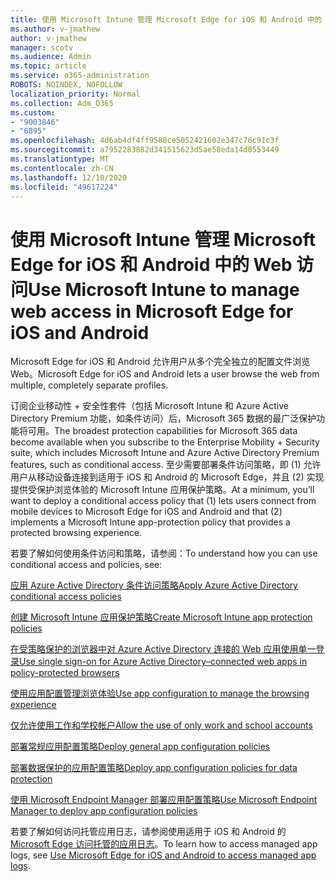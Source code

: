 ```yaml
---
title: 使用 Microsoft Intune 管理 Microsoft Edge for iOS 和 Android 中的 Web 访问
ms.author: v-jmathew
author: v-jmathew
manager: scotv
ms.audience: Admin
ms.topic: article
ms.service: o365-administration
ROBOTS: NOINDEX, NOFOLLOW
localization_priority: Normal
ms.collection: Adm_O365
ms.custom:
- "9003846"
- "6895"
ms.openlocfilehash: 4d6ab4df4ff9588ce5052421602e347c76c91c3f
ms.sourcegitcommit: a7952283882d341515623d5ae58eda14d0553449
ms.translationtype: MT
ms.contentlocale: zh-CN
ms.lasthandoff: 12/10/2020
ms.locfileid: "49617224"
---
```

# <a name="use-microsoft-intune-to-manage-web-access-in-microsoft-edge-for-ios-and-android"></a><span data-ttu-id="52466-102">使用 Microsoft Intune 管理 Microsoft Edge for iOS 和 Android 中的 Web 访问</span><span class="sxs-lookup"><span data-stu-id="52466-102">Use Microsoft Intune to manage web access in Microsoft Edge for iOS and Android</span></span>

<span data-ttu-id="52466-103">Microsoft Edge for iOS 和 Android 允许用户从多个完全独立的配置文件浏览 Web。</span><span class="sxs-lookup"><span data-stu-id="52466-103">Microsoft Edge for iOS and Android lets a user browse the web from multiple, completely separate profiles.</span></span>

<span data-ttu-id="52466-104">订阅企业移动性 + 安全性套件（包括 Microsoft Intune 和 Azure Active Directory Premium 功能，如条件访问）后，Microsoft 365 数据的最广泛保护功能将可用。</span><span class="sxs-lookup"><span data-stu-id="52466-104">The broadest protection capabilities for Microsoft 365 data become available when you subscribe to the Enterprise Mobility + Security suite, which includes Microsoft Intune and Azure Active Directory Premium features, such as conditional access.</span></span> <span data-ttu-id="52466-105">至少需要部署条件访问策略，即 (1) 允许用户从移动设备连接到适用于 iOS 和 Android 的 Microsoft Edge，并且 (2) 实现提供受保护浏览体验的 Microsoft Intune 应用保护策略。</span><span class="sxs-lookup"><span data-stu-id="52466-105">At a minimum, you’ll want to deploy a conditional access policy that (1) lets users connect from mobile devices to Microsoft Edge for iOS and Android and that (2) implements a Microsoft Intune app-protection policy that provides a protected browsing experience.</span></span>

<span data-ttu-id="52466-106">若要了解如何使用条件访问和策略，请参阅：</span><span class="sxs-lookup"><span data-stu-id="52466-106">To understand how you can use conditional access and policies, see:</span></span>

[<span data-ttu-id="52466-107">应用 Azure Active Directory 条件访问策略</span><span class="sxs-lookup"><span data-stu-id="52466-107">Apply Azure Active Directory conditional access policies</span></span>](https://go.microsoft.com/fwlink/?linkid=2132481)

[<span data-ttu-id="52466-108">创建 Microsoft Intune 应用保护策略</span><span class="sxs-lookup"><span data-stu-id="52466-108">Create Microsoft Intune app protection policies</span></span>](https://go.microsoft.com/fwlink/?linkid=2132651)

[<span data-ttu-id="52466-109">在受策略保护的浏览器中对 Azure Active Directory 连接的 Web 应用使用单一登录</span><span class="sxs-lookup"><span data-stu-id="52466-109">Use single sign-on for Azure Active Directory–connected web apps in policy-protected browsers</span></span>](https://go.microsoft.com/fwlink/?linkid=2132482)

[<span data-ttu-id="52466-110">使用应用配置管理浏览体验</span><span class="sxs-lookup"><span data-stu-id="52466-110">Use app configuration to manage the browsing experience</span></span>](https://go.microsoft.com/fwlink/?linkid=2132483)

[<span data-ttu-id="52466-111">仅允许使用工作和学校帐户</span><span class="sxs-lookup"><span data-stu-id="52466-111">Allow the use of only work and school accounts</span></span>](https://go.microsoft.com/fwlink/?linkid=2132652)

[<span data-ttu-id="52466-112">部署常规应用配置策略</span><span class="sxs-lookup"><span data-stu-id="52466-112">Deploy general app configuration policies</span></span>](https://go.microsoft.com/fwlink/?linkid=2132653)

[<span data-ttu-id="52466-113">部署数据保护的应用配置策略</span><span class="sxs-lookup"><span data-stu-id="52466-113">Deploy app configuration policies for data protection</span></span>](https://go.microsoft.com/fwlink/?linkid=2132654)

[<span data-ttu-id="52466-114">使用 Microsoft Endpoint Manager 部署应用配置策略</span><span class="sxs-lookup"><span data-stu-id="52466-114">Use Microsoft Endpoint Manager to deploy app configuration policies</span></span>](https://go.microsoft.com/fwlink/?linkid=2132707)

<span data-ttu-id="52466-115">若要了解如何访问托管应用日志，请参阅使用适用于 iOS 和 Android 的 [Microsoft Edge 访问托管的应用日志](https://go.microsoft.com/fwlink/?linkid=2132578)。</span><span class="sxs-lookup"><span data-stu-id="52466-115">To learn how to access managed app logs, see [Use Microsoft Edge for iOS and Android to access managed app logs](https://go.microsoft.com/fwlink/?linkid=2132578).</span></span>
